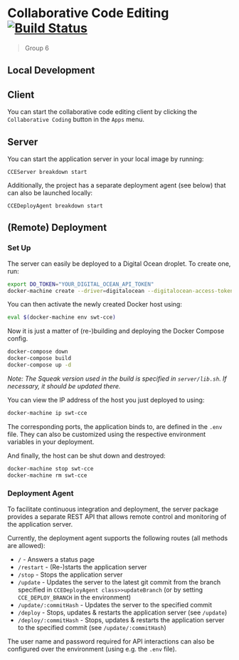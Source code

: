 # Collaborative Code Editing [![Build Status](https://travis-ci.org/hpi-swa-teaching/CollaborativeCodeEditing.svg?branch=master)](https://travis-ci.org/hpi-swa-teaching/CollaborativeCodeEditing)

> Group 6

## Local Development

## Client

You can start the collaborative code editing client by clicking the `Collaborative Coding` button in the `Apps` menu.

## Server

You can start the application server in your local image by running:
```smalltalk
CCEServer breakdown start
``` 

Additionally, the project has a separate deployment agent (see below) that can also be launched locally:
```smalltalk
CCEDeployAgent breakdown start
```

## (Remote) Deployment

### Set Up

The server can easily be deployed to a Digital Ocean droplet. To create one, run:
```sh
export DO_TOKEN="YOUR_DIGITAL_OCEAN_API_TOKEN"
docker-machine create --driver=digitalocean --digitalocean-access-token=$DO_TOKEN --digitalocean-region=fra1 --digitalocean-size=s-1vcpu-1gb swt-cce
```

You can then activate the newly created Docker host using:
```sh
eval $(docker-machine env swt-cce)
```

Now it is just a matter of (re-)building and deploying the Docker Compose config.
```sh
docker-compose down
docker-compose build
docker-compose up -d
```

*Note: The Squeak version used in the build is specified in `server/lib.sh`. If necessary, it should be updated there.*

You can view the IP address of the host you just deployed to using:
```sh
docker-machine ip swt-cce
```

The corresponding ports, the application binds to, are defined in the `.env` file.
They can also be customized using the respective environment variables in your deployment.

And finally, the host can be shut down and destroyed:
```sh
docker-machine stop swt-cce
docker-machine rm swt-cce
```

### Deployment Agent

To facilitate continuous integration and deployment, the server package provides a separate REST API that allows remote control and monitoring of the application server.

Currently, the deployment agent supports the following routes (all methods are allowed):

- `/` - Answers a status page
- `/restart` - (Re-)starts the application server
- `/stop` - Stops the application server
- `/update` - Updates the server to the latest git commit from the branch specified in `CCEDeployAgent class>>updateBranch` (or by setting `CCE_DEPLOY_BRANCH` in the environment)
- `/update/:commitHash` - Updates the server to the specified commit
- `/deploy` - Stops, updates & restarts the application server (see `/update`)
- `/deploy/:commitHash` - Stops, updates & restarts the application server to the specified commit (see `/update/:commitHash`)

The user name and password required for API interactions can also be configured over the environment (using e.g. the `.env` file).
